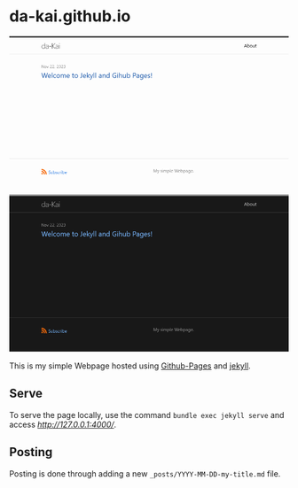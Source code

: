 # da-kai.github.io

![Light-Theme Preview](assets/preview/home_light.png#gh-light-mode-only)
![Dark-Theme Preview](assets/preview/home_dark.png#gh-dark-mode-only)

This is my simple Webpage hosted using [Github-Pages](https://pages.github.com/) and [jekyll](https://jekyllrb.com/).

## Serve

To serve the page locally, use the command `bundle exec jekyll serve` and access *http://127.0.0.1:4000/*.

## Posting

Posting is done through adding a new `_posts/YYYY-MM-DD-my-title.md` file.
